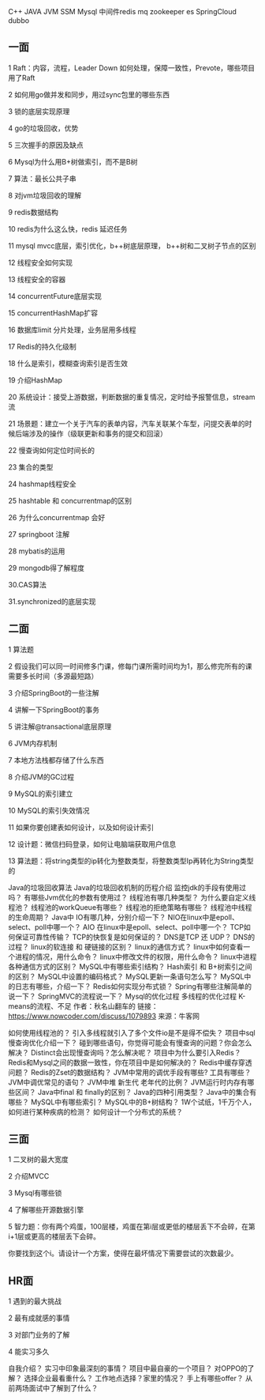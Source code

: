 C++   JAVA  JVM  SSM  Mysql 中间件redis  mq  zookeeper  es  SpringCloud dubbo 

## 一面
1 Raft：内容，流程，Leader Down 如何处理，保障一致性，Prevote，哪些项目用了Raft

2 如何用go做并发和同步，用过sync包里的哪些东西

3 锁的底层实现原理

4 go的垃圾回收，优势

5 三次握手的原因及缺点

6 Mysql为什么用B+树做索引，而不是B树

7 算法：最长公共子串

8 对jvm垃圾回收的理解 

9 redis数据结构

10 redis为什么这么快，redis 延迟任务

11 mysql mvcc底层，索引优化，b++树底层原理， b++树和二叉树子节点的区别

12 线程安全如何实现

13 线程安全的容器

14 concurrentFuture底层实现 

15 concurrentHashMap扩容

16 数据库limit 分片处理，业务层用多线程

17 Redis的持久化级制

18 什么是索引，模糊查询索引是否生效

19 介绍HashMap

20 系统设计：接受上游数据，判断数据的重复情况，定时给予报警信息，stream流

21 场景题：建立一个关于汽车的表单内容，汽车关联某个车型，问提交表单的时候后端涉及的操作（级联更新和事务的提交和回滚）

22 慢查询如何定位时间长的

23 集合的类型

24 hashmap线程安全

25 hashtable 和 concurrentmap的区别

26 为什么concurrentmap 会好

27 springboot 注解

28 mybatis的运用

29 mongodb得了解程度

30.CAS算法

31.synchronized的底层实现


## 二面
1 算法题

2 假设我们可以同一时间修多门课，修每门课所需时间均为1，那么修完所有的课需要多长时间（多源最短路）

3 介绍SpringBoot的一些注解

4 讲解一下SpringBoot的事务

5 讲注解@transactional底层原理

6 JVM内存机制

7 本地方法栈都存储了什么东西

8 介绍JVM的GC过程

9 MySQL的索引建立

10 MySQL的索引失效情况

11 如果你要创建表如何设计，以及如何设计索引

12 设计题：微信扫码登录，如何让电脑端获取用户信息

13 算法题：将string类型的ip转化为整数类型，将整数类型Ip再转化为String类型的

Java的垃圾回收算法
Java的垃圾回收机制的历程介绍
监控jdk的手段有使用过吗？
有哪些Jvm优化的参数有使用过？
线程池有哪几种类型？
为什么要自定义线程池？
线程池的workQueue有哪些？
线程池的拒绝策略有哪些？
线程池中线程的生命周期？
Java中 IO有哪几种，分别介绍一下？
NIO在linux中是epoll、select、poll中哪一个？
AIO 在linux中是epoll、select、poll中哪一个？
TCP如何保证可靠性传输？
TCP的快恢复是如何保证的？
DNS是TCP 还 UDP？
DNS的过程？
linux的软连接 和 硬链接的区别？
linux的通信方式？
linux中如何查看一个进程的情况，用什么命令？
linux中修改文件的权限，用什么命令？
linux中进程各种通信方式的区别？
MySQL中有哪些索引结构？
Hash索引 和 B+树索引之间的区别？
MySQL中设置的编码格式？
MySQL更新一条语句怎么写？
MySQL中的日志有哪些，介绍一下？
Redis如何实现分布式锁？
Spring有哪些注解简单的说一下？
SpringMVC的流程说一下？
Mysql的优化过程
多线程的优化过程
K-means的流程、不足
作者：秋名山翻车的
链接：https://www.nowcoder.com/discuss/1079893
来源：牛客网

如何使用线程池的？
引入多线程就引入了多个文件io是不是得不偿失？
项目中sql慢查询优化介绍一下？
碰到哪些语句，你觉得可能会有慢查询的问题？你会怎么解决？
Distinct会出现慢查询吗？怎么解决呢？
项目中为什么要引入Redis？
Redis和Mysql之间的数据一致性，你在项目中是如何解决的？
Redis中缓存穿透问题？
Redis的Zset的数据结构？
JVM中常用的调优手段有哪些? 工具有哪些？
JVM中调优常见的语句？
JVM中堆 新生代 老年代的比例？
JVM运行时内存有哪些区间？
Java中final 和 finally的区别？
Java的四种引用类型？
Java中的集合有哪些？
MySQL中有哪些索引？
MySQL中的B+树结构？
1W个试纸，1千万个人，如何进行某种疾病的检测？
如何设计一个分布式的系统？

## 三面
1 二叉树的最大宽度

2 介绍MVCC

3 Mysql有哪些锁

4 了解哪些开源数据引擎

5 智力题：你有两个鸡蛋，100层楼，鸡蛋在第i层或更低的楼层丢下不会碎，在第i+1层或更高的楼层丢下会碎。

你要找到这个i。请设计一个方案，使得在最坏情况下需要尝试的次数最少。

## HR面
1 遇到的最大挑战 

2 最有成就感的事情

3 对部门业务的了解

4 能实习多久

自我介绍？
实习中印象最深刻的事情？
项目中最自豪的一个项目？
对OPPO的了解？
选择企业最看重什么？
工作地点选择？家里的情况？
手上有哪些offer？
从前两场面试中了解到了什么？
